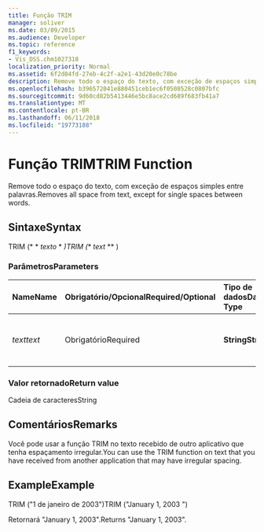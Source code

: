 ```yaml
---
title: Função TRIM
manager: soliver
ms.date: 03/09/2015
ms.audience: Developer
ms.topic: reference
f1_keywords:
- Vis_DSS.chm1027318
localization_priority: Normal
ms.assetid: 6f2d84fd-27eb-4c2f-a2e1-43d20e0c78be
description: Remove todo o espaço do texto, com exceção de espaços simples entre palavras.
ms.openlocfilehash: b396572041e880451ceb1ec6f0508528c0807bfc
ms.sourcegitcommit: 9d60cd82b5413446e5bc8ace2cd689f683fb41a7
ms.translationtype: MT
ms.contentlocale: pt-BR
ms.lasthandoff: 06/11/2018
ms.locfileid: "19773188"
---
```

# <a name="trim-function"></a><span data-ttu-id="938ed-103">Função TRIM</span><span class="sxs-lookup"><span data-stu-id="938ed-103">TRIM Function</span></span>

<span data-ttu-id="938ed-104">Remove todo o espaço do texto, com exceção de espaços simples entre palavras.</span><span class="sxs-lookup"><span data-stu-id="938ed-104">Removes all space from text, except for single spaces between words.</span></span> 
  
## <a name="syntax"></a><span data-ttu-id="938ed-105">Sintaxe</span><span class="sxs-lookup"><span data-stu-id="938ed-105">Syntax</span></span>

<span data-ttu-id="938ed-106">TRIM (* * *texto* * *)</span><span class="sxs-lookup"><span data-stu-id="938ed-106">TRIM (** *text* ** )</span></span> 
  
### <a name="parameters"></a><span data-ttu-id="938ed-107">Parâmetros</span><span class="sxs-lookup"><span data-stu-id="938ed-107">Parameters</span></span>

|<span data-ttu-id="938ed-108">**Name**</span><span class="sxs-lookup"><span data-stu-id="938ed-108">**Name**</span></span>|<span data-ttu-id="938ed-109">**Obrigatório/Opcional**</span><span class="sxs-lookup"><span data-stu-id="938ed-109">**Required/Optional**</span></span>|<span data-ttu-id="938ed-110">**Tipo de dados**</span><span class="sxs-lookup"><span data-stu-id="938ed-110">**Data Type**</span></span>|<span data-ttu-id="938ed-111">**Descrição**</span><span class="sxs-lookup"><span data-stu-id="938ed-111">**Description**</span></span>|
|:-----|:-----|:-----|:-----|
| <span data-ttu-id="938ed-112">_text_</span><span class="sxs-lookup"><span data-stu-id="938ed-112">_text_</span></span> <br/> |<span data-ttu-id="938ed-113">Obrigatório</span><span class="sxs-lookup"><span data-stu-id="938ed-113">Required</span></span>  <br/> |<span data-ttu-id="938ed-114">**String**</span><span class="sxs-lookup"><span data-stu-id="938ed-114">**String**</span></span> <br/> |<span data-ttu-id="938ed-115">O texto em que os espaços devem ser removidos.</span><span class="sxs-lookup"><span data-stu-id="938ed-115">The text from which you want to remove spaces.</span></span>  <br/> |
   
### <a name="return-value"></a><span data-ttu-id="938ed-116">Valor retornado</span><span class="sxs-lookup"><span data-stu-id="938ed-116">Return value</span></span>

<span data-ttu-id="938ed-117">Cadeia de caracteres</span><span class="sxs-lookup"><span data-stu-id="938ed-117">String</span></span>
  
## <a name="remarks"></a><span data-ttu-id="938ed-118">Comentários</span><span class="sxs-lookup"><span data-stu-id="938ed-118">Remarks</span></span>

<span data-ttu-id="938ed-119">Você pode usar a função TRIM no texto recebido de outro aplicativo que tenha espaçamento irregular.</span><span class="sxs-lookup"><span data-stu-id="938ed-119">You can use the TRIM function on text that you have received from another application that may have irregular spacing.</span></span>
  
## <a name="example"></a><span data-ttu-id="938ed-120">Example</span><span class="sxs-lookup"><span data-stu-id="938ed-120">Example</span></span>

<span data-ttu-id="938ed-121">TRIM ("1 de janeiro de 2003")</span><span class="sxs-lookup"><span data-stu-id="938ed-121">TRIM ("January 1, 2003 ")</span></span> 
  
<span data-ttu-id="938ed-122">Retornará "January 1, 2003".</span><span class="sxs-lookup"><span data-stu-id="938ed-122">Returns "January 1, 2003".</span></span> 
  

